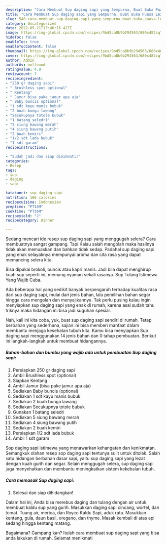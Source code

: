 ```yaml
---
description: "Cara Membuat Sup daging sapi yang Sempurna, Buat Buka Puasa Lezat Sekali"
title: "Cara Membuat Sup daging sapi yang Sempurna, Buat Buka Puasa Lezat Sekali"
slug: 540-cara-membuat-sup-daging-sapi-yang-sempurna-buat-buka-puasa-lezat-sekali
category: Uncategorized
date: 2022-05-21T13:46:15.427Z
image: https://img-global.cpcdn.com/recipes/9bd5ca8b9b294563/680x482cq70/sup-daging-sapi-foto-resep-utama.jpg
hideToc: false
enableToc: true
enableTocContent: false
thumbnail: https://img-global.cpcdn.com/recipes/9bd5ca8b9b294563/680x482cq70/sup-daging-sapi-foto-resep-utama.jpg
cover: https://img-global.cpcdn.com/recipes/9bd5ca8b9b294563/680x482cq70/sup-daging-sapi-foto-resep-utama.jpg
author: Admin
authorAv: notfound
ratingvalue: 4.9
reviewcount: 7
recipeingredient:
- "250 gr daging sapi"
- " Brushless spot optional"
- " Kentang"
- " Jamur bisa pake jamur apa aja"
- " Baby buncis optional"
- "1 sdt kayu manis bubuk"
- "2 buah bunga lawang"
- "Secukupnya totole bubuk"
- "1 batang seledri"
- "5 siung bawang merah"
- "4 siung bawang putih"
- "2 buah kemiri"
- "1/2 sdt lada bubuk"
- "1 sdt garam"
recipeinstructions:

- "Sudah jadi dan siap dinikmati!"
categories:
- Resep
tags:
- sup
- daging
- sapi

katakunci: sup daging sapi 
nutrition: 166 calories
recipecuisine: Indonesian
preptime: "PT18M"
cooktime: "PT36M"
recipeyield: "2"
recipecategory: Dinner

---
```



Sedang mencari ide resep sup daging sapi yang menggugah selera? Cara membuatnya sangat gampang. Tapi Kalau salah mengolah maka hasilnya tidak akan memuaskan dan bahkan tidak sedap. Padahal sup daging sapi yang enak selayaknya mempunyai aroma dan cita rasa yang dapat memancing selera kita.


Bisa dipakai brokoli, buncis atau kapri manis. Jadi bila dapat menghirup kuah sup seperti ini, memang nyaman sekali rasanya. Sup Tulang Istimewa Yang Wajib Cuba.

Ada beberapa hal yang sedikit banyak berpengaruh terhadap kualitas rasa dari sup daging sapi, mulai dari jenis bahan, lalu pemilihan bahan segar hingga cara mengolah dan menyajikannya. Tak perlu pusing kalau ingin menyiapkan sup daging sapi yang enak di rumah, karena asal sudah tahu triknya maka hidangan ini bisa jadi suguhan spesial.


Nah, kali ini kita coba, yuk, buat sup daging sapi sendiri di rumah. Tetap berbahan yang sederhana, sajian ini bisa memberi manfaat dalam membantu menjaga kesehatan tubuh kita. Kamu bisa menyiapkan Sup daging sapi menggunakan 14 jenis bahan dan 0 tahap pembuatan. Berikut ini langkah-langkah untuk membuat hidangannya.

<!--inarticleads1-->

##### Bahan-bahan dan bumbu yang wajib ada untuk pembuatan Sup daging sapi:

1. Persiapkan 250 gr daging sapi
1. Ambil  Brushless spot (optional)
1. Siapkan  Kentang
1. Ambil  Jamur (bisa pake jamur apa aja)
1. Sediakan  Baby buncis (optional)
1. Sediakan 1 sdt kayu manis bubuk
1. Sediakan 2 buah bunga lawang
1. Sediakan Secukupnya totole bubuk
1. Gunakan 1 batang seledri
1. Sediakan 5 siung bawang merah
1. Sediakan 4 siung bawang putih
1. Sediakan 2 buah kemiri
1. Persiapkan 1/2 sdt lada bubuk
1. Ambil 1 sdt garam


Sop daging sapi istimewa yang menawarkan kehangatan dan kenikmatan. Semangkuk olahan resep sop daging sapi tentunya sulit untuk ditolak. Salah satu hidangan berbahan dasar sapi, yaitu sup daging sapi yang lezat dengan kuah gurih dan segar. Selain menggugah selera, sup daging sapi juga menyehatkan dan membantu meningkatkan sistem kekebalan tubuh. 

<!--inarticleads2-->

##### Cara memasak Sup daging sapi:


1. Selesai dan siap dihidangkan!

Dalam hal ini, Anda bisa merebus daging dan tulang dengan air untuk membuat kaldu sup yang gurih. Masukkan daging sapi cincang, wortel, dan tomat. Tuang air, merica, dan Royco Kaldu Sapi, aduk rata. Masukkan kentang, gula, daun basil, oregano, dan thyme. Masak kembali di atas api sedang hingga kentang matang. 

Bagaimana? Gampang kan? Itulah cara membuat sup daging sapi yang bisa anda lakukan di rumah. Selamat menikmati
